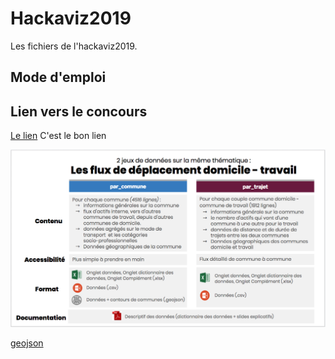 # Hackaviz2019
Les fichiers de l'hackaviz2019.

## Mode d'emploi


## Lien vers le concours
[Le lien](http://toulouse-dataviz.fr/hackaviz-2019-2)
C'est le bon lien 


![](Intro.png)

<a href="https://raw.githubusercontent.com/ToulouseDataViz/Hackaviz2019/master/par_commune.geojson?token=ABnwzMwWkhYl5Sk4MGuuummi-MdcuVotks5cih4wwA%3D%3D" download> geojson </a>


